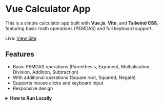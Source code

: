 # Vue Calculator App

This is a simple calculator app built with **Vue.js**, **Vite**, and **Tailwind CSS**, featuring basic math operations (PEMDAS) and full keyboard support.

Live: [View Site](https://joshuakitong.github.io/vue-calculator-app)

## Features

 - Basic PEMDAS operations (Parenthesis, Exponent, Multiplication, Division, Addition, Subtraction)
 - With additional operations (Square root, Squared, Negate)
 - Supports mouse clicks and keyboard input
 - Responsive design

<details>
  <summary><strong>How to Run Locally</strong></summary>

  1. Clone the repo  
     `https://github.com/joshuakitong/vue-calculator-app`

  2. Install dependencies  
     `npm install`

  3. Run the app  
     `npm run dev`
</details>